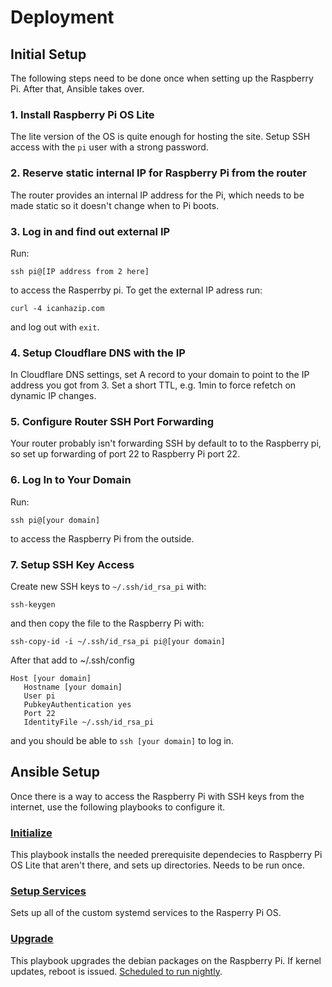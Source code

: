 # Deployment

## Initial Setup

The following steps need to be done once when setting up the Raspberry Pi. After that, Ansible takes over.

### 1. Install Raspberry Pi OS Lite

The lite version of the OS is quite enough for hosting the site. Setup SSH access with the `pi` user with a strong password.

### 2. Reserve static internal IP for Raspberry Pi from the router

The router provides an internal IP address for the Pi, which needs to be made static so it doesn't change when to Pi boots.

### 3. Log in and find out external IP

Run:

```
ssh pi@[IP address from 2 here]
```

to access the Rasperrby pi. To get the external IP adress run:

```
curl -4 icanhazip.com
```

and log out with `exit`.

### 4. Setup Cloudflare DNS with the IP

In Cloudflare DNS settings, set A record to your domain to point to the IP address you got from 3. Set a short TTL, e.g. 1min to force refetch on dynamic IP changes.

### 5. Configure Router SSH Port Forwarding

Your router probably isn't forwarding SSH by default to to the Raspberry pi, so set up forwarding of port 22 to Raspberry Pi port 22.

### 6. Log In to Your Domain

Run:

```
ssh pi@[your domain]
```

to access the Raspberry Pi from the outside.

### 7. Setup SSH Key Access

Create new SSH keys to `~/.ssh/id_rsa_pi` with:

```
ssh-keygen
```

and then copy the file to the Raspberry Pi with:

```
ssh-copy-id -i ~/.ssh/id_rsa_pi pi@[your domain]
```

After that add to ~/.ssh/config

```
Host [your domain]
   Hostname [your domain]
   User pi
   PubkeyAuthentication yes
   Port 22
   IdentityFile ~/.ssh/id_rsa_pi
```

and you should be able to `ssh [your domain]` to log in.

## Ansible Setup

Once there is a way to access the Raspberry Pi with SSH keys from the internet, use the following playbooks to configure it.

### [Initialize](./initialize.yml)

This playbook installs the needed prerequisite dependecies to Raspberry Pi OS Lite that aren't there, and sets up directories. Needs to be run once.

### [Setup Services](./setup_services.yml)

Sets up all of the custom systemd services to the Rasperry Pi OS.

### [Upgrade](./upgrade.yml)

This playbook upgrades the debian packages on the Raspberry Pi. If kernel updates, reboot is issued. [Scheduled to run nightly](../.github/workflows/upgrade.yml).
